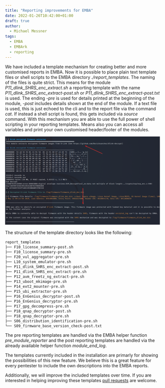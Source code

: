 ```yaml
---
title: "Reporting improvements for EMBA"
date: 2022-01-26T10:42:00+01:00
draft: true
author:
  - Michael Messner
tags:
  - EMBA
  - EMBArk
  - reporting
---
```


We have included a template mechanism for creating better and more customised reports in EMBA. Now it is possible to place plain text template files or shell scripts to the EMBA directory _./report_templates_.
The naming of the files is quite strict. This means for the module _P11_dlink_SHRS_enc_extract.sh_ a reporting template with the name _P11_dlink_SHRS_enc_extract-post.sh_ or _P11_dlink_SHRS_enc_extract-post.txt_ is used. The ending _-pre_ is used for details printed at the beginning of the module, _-post_ includes details shown at the end of the module.
If a text file is used, this is just echoed to the cli and to the report file via the command _cat_. If instead a shell script is found, this gets included via _source_ command. With this mechanism you are able to use the full power of shell scripting in your reporting templates. Means also you can access all variables and print your own customised header/footer of the modules.

![EMBA reporting template used](/img/emba_post-reporting.png)

The structure of the template directory looks like the following:
```
report_templates
├── F10_license_summary-post.sh
├── F10_license_summary-pre.sh
├── F20_vul_aggregator-pre.sh
├── L10_system_emulator-pre.sh
├── P11_dlink_SHRS_enc_extract-post.sh
├── P11_dlink_SHRS_enc_extract-pre.sh
├── P12_avm_freetz_ng_extract-pre.sh
├── P13_uboot_mkimage-pre.sh
├── P14_ext2_mounter-pre.sh
├── P15_ubi_extractor-pre.sh
├── P16_EnGenius_decryptor-post.sh
├── P16_EnGenius_decryptor-pre.sh
├── P17_gpg_decompress-pre.sh
├── P18_qnap_decryptor-post.sh
├── P18_qnap_decryptor-pre.sh
├── S06_distribution_identification-pre.sh
└── S09_firmware_base_version_check-post.txt
```

The pre reporting templates are handled via the EMBA helper function _pre_module_reporter_ and the post reporting templates are handled via the already available helper function _module_end_log_.

The templates currently included in the installation are primarly for showing the possibilities of this new feature. We believe this is a great feature for every pentester to include the own descriptions into the EMBA reports.

Additionally, we will improve the included templates over time. If you are interested in helping improving these templates [pull requests](https://github.com/e-m-b-a/emba/pulls) are welcome.
